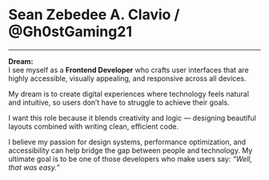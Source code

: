 # Sean Zebedee A. Clavio / @Gh0stGaming21  

---  

**Dream:**  
I see myself as a **Frontend Developer** who crafts user interfaces that are highly accessible, visually appealing, and responsive across all devices.  

My dream is to create digital experiences where technology feels natural and intuitive, so users don’t have to struggle to achieve their goals.  

I want this role because it blends creativity and logic — designing beautiful layouts combined with writing clean, efficient code.  

I believe my passion for design systems, performance optimization, and accessibility can help bridge the gap between people and technology. My ultimate goal is to be one of those developers who make users say: *“Well, that was easy.”*  
